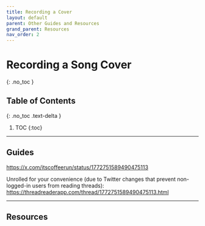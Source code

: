 ```yaml
---
title: Recording a Cover
layout: default
parent: Other Guides and Resources
grand_parent: Resources
nav_order: 2
---
```


# Recording a Song Cover
{: .no_toc }

## Table of Contents
{: .no_toc .text-delta }

1. TOC
{:toc}

-----

## Guides

https://x.com/itscoffeerun/status/1772751589490475113

Unrolled for your convenience (due to Twitter changes that prevent non-logged-in users from reading threads): https://threadreaderapp.com/thread/1772751589490475113.html

-----

## Resources
